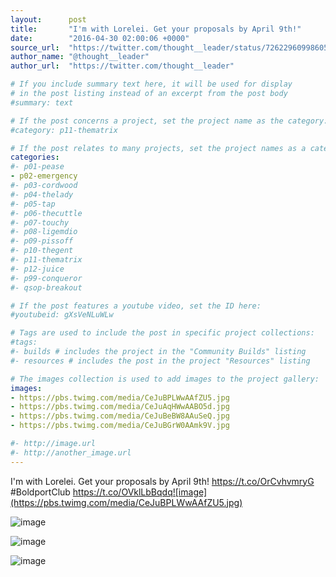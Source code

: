 ```yaml
---
layout:      post
title:       "I'm with Lorelei. Get your proposals by April 9th!"
date:        "2016-04-30 02:00:06 +0000"
source_url:  "https://twitter.com/thought__leader/status/726229609986056193"
author_name: "@thought__leader"
author_url:  "https://twitter.com/thought__leader"

# If you include summary text here, it will be used for display
# in the post listing instead of an excerpt from the post body
#summary: text

# If the post concerns a project, set the project name as the category:
#category: p11-thematrix

# If the post relates to many projects, set the project names as a categories array:
categories:
#- p01-pease
- p02-emergency
#- p03-cordwood
#- p04-thelady
#- p05-tap
#- p06-thecuttle
#- p07-touchy
#- p08-ligemdio
#- p09-pissoff
#- p10-thegent
#- p11-thematrix
#- p12-juice
#- p99-conqueror
#- qsop-breakout

# If the post features a youtube video, set the ID here:
#youtubeid: gXsVeNLuWLw

# Tags are used to include the post in specific project collections:
#tags:
#- builds # includes the project in the "Community Builds" listing
#- resources # includes the post in the project "Resources" listing

# The images collection is used to add images to the project gallery:
images:
- https://pbs.twimg.com/media/CeJuBPLWwAAfZU5.jpg
- https://pbs.twimg.com/media/CeJuAqHWwAABO5d.jpg
- https://pbs.twimg.com/media/CeJuBeBW8AAuSeQ.jpg
- https://pbs.twimg.com/media/CeJuBGrW0AAmk9V.jpg

#- http://image.url
#- http://another_image.url
---
```


I'm with Lorelei. Get your proposals by April 9th! https://t.co/OrCvhvmryG #BoldportClub https://t.co/OVklLbBqdq![image](https://pbs.twimg.com/media/CeJuBPLWwAAfZU5.jpg)

![image](https://pbs.twimg.com/media/CeJuAqHWwAABO5d.jpg)

![image](https://pbs.twimg.com/media/CeJuBeBW8AAuSeQ.jpg)

![image](https://pbs.twimg.com/media/CeJuBGrW0AAmk9V.jpg)


